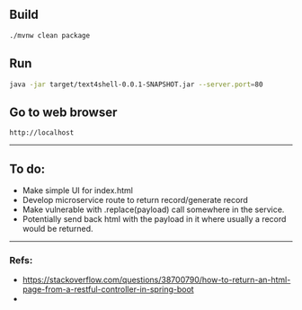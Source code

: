 ## Build
```bash
./mvnw clean package
```

## Run

```bash
java -jar target/text4shell-0.0.1-SNAPSHOT.jar --server.port=80
```

## Go to web browser
```
http://localhost
```

-----

## To do:
- Make simple UI for index.html
- Develop microservice route to return record/generate record
- Make vulnerable with .replace(payload) call somewhere in the service.
- Potentially send back html with the payload in it where usually a record would be returned.

------
### Refs:
- https://stackoverflow.com/questions/38700790/how-to-return-an-html-page-from-a-restful-controller-in-spring-boot
- 